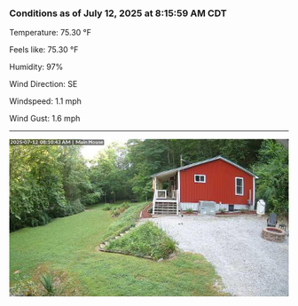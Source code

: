 ### Conditions as of July 12, 2025 at 8:15:59 AM CDT 

Temperature: 75.30 &deg;F

Feels like: 75.30 &deg;F

Humidity: 97%

Wind Direction: SE

Windspeed: 1.1 mph

Wind Gust: 1.6 mph

---

<img src="./images/latest.jpeg"/>

